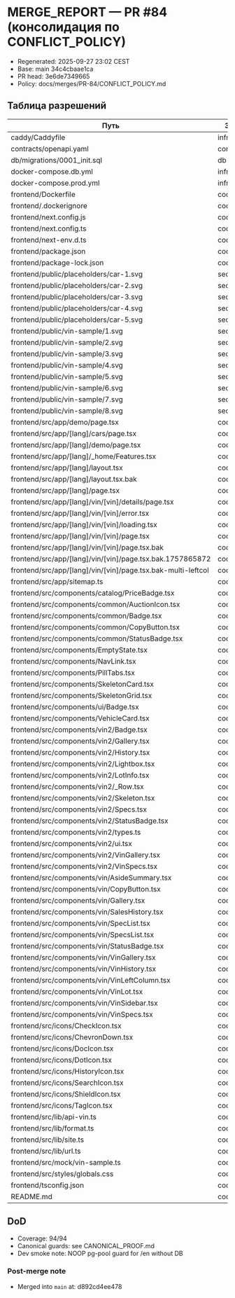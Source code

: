 # MERGE_REPORT — PR #84 (консолидация по CONFLICT_POLICY)

- Regenerated: 2025-09-27 23:02 CEST
- Base: main 34c4cbaae1ca
- PR head: 3e6de7349665
- Policy: docs/merges/PR-84/CONFLICT_POLICY.md

## Таблица разрешений

| Путь | Зона | Решение | Источник | Примечание |
|------|------|---------|----------|------------|
| caddy/Caddyfile | infra | MAIN | MAIN |  |
| contracts/openapi.yaml | contracts | MAIN | MAIN |  |
| db/migrations/0001_init.sql | db | PR | PR |  |
| docker-compose.db.yml | infra | MAIN | MAIN |  |
| docker-compose.prod.yml | infra | MAIN | MAIN |  |
| frontend/Dockerfile | code | PR | PR |  |
| frontend/.dockerignore | code | PR | PR |  |
| frontend/next.config.js | code | PR | PR |  |
| frontend/next.config.ts | code | PR | PR |  |
| frontend/next-env.d.ts | code | PR | PR |  |
| frontend/package.json | code | PR | PR |  |
| frontend/package-lock.json | code | PR | PR |  |
| frontend/public/placeholders/car-1.svg | seo | MAIN | MAIN |  |
| frontend/public/placeholders/car-2.svg | seo | MAIN | MAIN |  |
| frontend/public/placeholders/car-3.svg | seo | MAIN | MAIN |  |
| frontend/public/placeholders/car-4.svg | seo | MAIN | MAIN |  |
| frontend/public/placeholders/car-5.svg | seo | MAIN | MAIN |  |
| frontend/public/vin-sample/1.svg | seo | MAIN | MAIN |  |
| frontend/public/vin-sample/2.svg | seo | MAIN | MAIN |  |
| frontend/public/vin-sample/3.svg | seo | MAIN | MAIN |  |
| frontend/public/vin-sample/4.svg | seo | MAIN | MAIN |  |
| frontend/public/vin-sample/5.svg | seo | MAIN | MAIN |  |
| frontend/public/vin-sample/6.svg | seo | MAIN | MAIN |  |
| frontend/public/vin-sample/7.svg | seo | MAIN | MAIN |  |
| frontend/public/vin-sample/8.svg | seo | MAIN | MAIN |  |
| frontend/src/app/demo/page.tsx | code | PR | PR |  |
| frontend/src/app/[lang]/cars/page.tsx | code | PR | PR |  |
| frontend/src/app/[lang]/demo/page.tsx | code | PR | PR |  |
| frontend/src/app/[lang]/_home/Features.tsx | code | PR | PR |  |
| frontend/src/app/[lang]/layout.tsx | code | PR | PR |  |
| frontend/src/app/[lang]/layout.tsx.bak | code | PR | PR |  |
| frontend/src/app/[lang]/page.tsx | code | PR | PR |  |
| frontend/src/app/[lang]/vin/[vin]/details/page.tsx | code | PR | PR |  |
| frontend/src/app/[lang]/vin/[vin]/error.tsx | code | PR | PR |  |
| frontend/src/app/[lang]/vin/[vin]/loading.tsx | code | PR | PR |  |
| frontend/src/app/[lang]/vin/[vin]/page.tsx | code | PR | PR |  |
| frontend/src/app/[lang]/vin/[vin]/page.tsx.bak | code | PR | PR |  |
| frontend/src/app/[lang]/vin/[vin]/page.tsx.bak.1757865872 | code | PR | PR |  |
| frontend/src/app/[lang]/vin/[vin]/page.tsx.bak-multi-leftcol | code | PR | PR |  |
| frontend/src/app/sitemap.ts | code | PR | PR |  |
| frontend/src/components/catalog/PriceBadge.tsx | code | PR | PR |  |
| frontend/src/components/common/AuctionIcon.tsx | code | PR | PR |  |
| frontend/src/components/common/Badge.tsx | code | PR | PR |  |
| frontend/src/components/common/CopyButton.tsx | code | PR | PR |  |
| frontend/src/components/common/StatusBadge.tsx | code | PR | PR |  |
| frontend/src/components/EmptyState.tsx | code | PR | PR |  |
| frontend/src/components/NavLink.tsx | code | PR | PR |  |
| frontend/src/components/PillTabs.tsx | code | PR | PR |  |
| frontend/src/components/SkeletonCard.tsx | code | PR | PR |  |
| frontend/src/components/SkeletonGrid.tsx | code | PR | PR |  |
| frontend/src/components/ui/Badge.tsx | code | PR | PR |  |
| frontend/src/components/VehicleCard.tsx | code | PR | PR |  |
| frontend/src/components/vin2/Badge.tsx | code | PR | PR |  |
| frontend/src/components/vin2/Gallery.tsx | code | PR | PR |  |
| frontend/src/components/vin2/History.tsx | code | PR | PR |  |
| frontend/src/components/vin2/Lightbox.tsx | code | PR | PR |  |
| frontend/src/components/vin2/LotInfo.tsx | code | PR | PR |  |
| frontend/src/components/vin2/_Row.tsx | code | PR | PR |  |
| frontend/src/components/vin2/Skeleton.tsx | code | PR | PR |  |
| frontend/src/components/vin2/Specs.tsx | code | PR | PR |  |
| frontend/src/components/vin2/StatusBadge.tsx | code | PR | PR |  |
| frontend/src/components/vin2/types.ts | code | PR | PR |  |
| frontend/src/components/vin2/ui.tsx | code | PR | PR |  |
| frontend/src/components/vin2/VinGallery.tsx | code | PR | PR |  |
| frontend/src/components/vin2/VinSpecs.tsx | code | PR | PR |  |
| frontend/src/components/vin/AsideSummary.tsx | code | PR | PR |  |
| frontend/src/components/vin/CopyButton.tsx | code | PR | PR |  |
| frontend/src/components/vin/Gallery.tsx | code | PR | PR |  |
| frontend/src/components/vin/SalesHistory.tsx | code | PR | PR |  |
| frontend/src/components/vin/SpecList.tsx | code | PR | PR |  |
| frontend/src/components/vin/SpecsList.tsx | code | PR | PR |  |
| frontend/src/components/vin/StatusBadge.tsx | code | PR | PR |  |
| frontend/src/components/vin/VinGallery.tsx | code | PR | PR |  |
| frontend/src/components/vin/VinHistory.tsx | code | PR | PR |  |
| frontend/src/components/vin/VinLeftColumn.tsx | code | PR | PR |  |
| frontend/src/components/vin/VinLot.tsx | code | PR | PR |  |
| frontend/src/components/vin/VinSidebar.tsx | code | PR | PR |  |
| frontend/src/components/vin/VinSpecs.tsx | code | PR | PR |  |
| frontend/src/icons/CheckIcon.tsx | code | PR | PR |  |
| frontend/src/icons/ChevronDown.tsx | code | PR | PR |  |
| frontend/src/icons/DocIcon.tsx | code | PR | PR |  |
| frontend/src/icons/DotIcon.tsx | code | PR | PR |  |
| frontend/src/icons/HistoryIcon.tsx | code | PR | PR |  |
| frontend/src/icons/SearchIcon.tsx | code | PR | PR |  |
| frontend/src/icons/ShieldIcon.tsx | code | PR | PR |  |
| frontend/src/icons/TagIcon.tsx | code | PR | PR |  |
| frontend/src/lib/api-vin.ts | code | PR | PR |  |
| frontend/src/lib/format.ts | code | PR | PR |  |
| frontend/src/lib/site.ts | code | PR | PR |  |
| frontend/src/lib/url.ts | code | PR | PR |  |
| frontend/src/mock/vin-sample.ts | code | PR | PR |  |
| frontend/src/styles/globals.css | code | PR | PR |  |
| frontend/tsconfig.json | code | PR | PR |  |
| README.md | code | PR | PR |  |

## DoD
- Coverage: 94/94
- Canonical guards: see CANONICAL_PROOF.md
- Dev smoke note: NOOP pg-pool guard for /en without DB

### Post-merge note
- Merged into `main` at: d892cd4ee478
